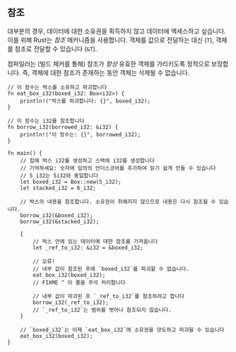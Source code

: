 ## 참조

대부분의 경우, 데이터에 대한 소유권을 획득하지 않고 데이터에 액세스하고 싶습니다. 이를 위해 Rust는 *참조* 메커니즘을 사용합니다. 객체를 값으로 전달하는 대신 (`T`), 객체를 참조로 전달할 수 있습니다 (`&T`).

컴파일러는 (빌드 체커를 통해) 참조가 *항상* 유효한 객체를 가리키도록 정적으로 보장합니다. 즉, 객체에 대한 참조가 존재하는 동안 객체는 삭제될 수 없습니다.

```rust,editable,ignore,mdbook-runnable
// 이 함수는 박스를 소유하고 파괴합니다
fn eat_box_i32(boxed_i32: Box<i32>) {
    println!("박스를 파괴합니다: {}", boxed_i32);
}

// 이 함수는 i32를 참조합니다
fn borrow_i32(borrowed_i32: &i32) {
    println!("이 정수는: {}", borrowed_i32);
}

fn main() {
    // 힙에 박스 i32를 생성하고 스택에 i32를 생성합니다
    // 기억하세요: 숫자에 임의의 언더스코어를 추가하여 읽기 쉽게 만들 수 있습니다
    // 5_i32는 5i32와 동일합니다
    let boxed_i32 = Box::new(5_i32);
    let stacked_i32 = 6_i32;

    // 박스의 내용을 참조합니다. 소유권이 취해지지 않으므로 내용은 다시 참조될 수 있습니다.
    borrow_i32(&boxed_i32);
    borrow_i32(&stacked_i32);

    {
        // 박스 안에 있는 데이터에 대한 참조를 가져옵니다
        let _ref_to_i32: &i32 = &boxed_i32;

        // 오류!
        // 내부 값이 참조된 후에 `boxed_i32`를 파괴할 수 없습니다.
        eat_box_i32(boxed_i32);
        // FIXME ^ 이 줄을 주석 처리합니다

        // 내부 값이 파괴된 후 `_ref_to_i32`를 참조하려고 합니다
        borrow_i32(_ref_to_i32);
        // `_ref_to_i32`는 범위를 벗어나 참조되지 않습니다.
    }

    // `boxed_i32`는 이제 `eat_box_i32`에 소유권을 양도하고 파괴될 수 있습니다
    eat_box_i32(boxed_i32);
}
```
